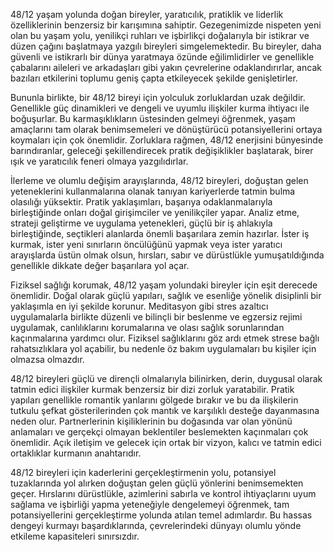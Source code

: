 48/12 yaşam yolunda doğan bireyler, yaratıcılık, pratiklik ve liderlik özelliklerinin benzersiz bir karışımına sahiptir. Gezegenimizde nispeten yeni olan bu yaşam yolu, yenilikçi ruhları ve işbirlikçi doğalarıyla bir istikrar ve düzen çağını başlatmaya yazgılı bireyleri simgelemektedir. Bu bireyler, daha güvenli ve istikrarlı bir dünya yaratmaya özünde eğilimlidirler ve genellikle çabalarını aileleri ve arkadaşları gibi yakın çevrelerine odaklandırırlar, ancak bazıları etkilerini toplumu geniş çapta etkileyecek şekilde genişletirler.

Bununla birlikte, bir 48/12 bireyi için yolculuk zorluklardan uzak değildir. Genellikle güç dinamikleri ve dengeli ve uyumlu ilişkiler kurma ihtiyacı ile boğuşurlar. Bu karmaşıklıkların üstesinden gelmeyi öğrenmek, yaşam amaçlarını tam olarak benimsemeleri ve dönüştürücü potansiyellerini ortaya koymaları için çok önemlidir. Zorluklara rağmen, 48/12 enerjisini bünyesinde barındıranlar, geleceği şekillendirecek pratik değişiklikler başlatarak, birer ışık ve yaratıcılık feneri olmaya yazgılıdırlar.

İlerleme ve olumlu değişim arayışlarında, 48/12 bireyleri, doğuştan gelen yeteneklerini kullanmalarına olanak tanıyan kariyerlerde tatmin bulma olasılığı yüksektir. Pratik yaklaşımları, başarıya odaklanmalarıyla birleştiğinde onları doğal girişimciler ve yenilikçiler yapar. Analiz etme, strateji geliştirme ve uygulama yetenekleri, güçlü bir iş ahlakıyla birleştiğinde, seçtikleri alanlarda önemli başarılara zemin hazırlar. İster iş kurmak, ister yeni sınırların öncülüğünü yapmak veya ister yaratıcı arayışlarda üstün olmak olsun, hırsları, sabır ve dürüstlükle yumuşatıldığında genellikle dikkate değer başarılara yol açar.

Fiziksel sağlığı korumak, 48/12 yaşam yolundaki bireyler için eşit derecede önemlidir. Doğal olarak güçlü yapıları, sağlık ve esenliğe yönelik disiplinli bir yaklaşımla en iyi şekilde korunur. Meditasyon gibi stres azaltıcı uygulamalarla birlikte düzenli ve bilinçli bir beslenme ve egzersiz rejimi uygulamak, canlılıklarını korumalarına ve olası sağlık sorunlarından kaçınmalarına yardımcı olur. Fiziksel sağlıklarını göz ardı etmek strese bağlı rahatsızlıklara yol açabilir, bu nedenle öz bakım uygulamaları bu kişiler için olmazsa olmazdır.

48/12 bireyleri güçlü ve dirençli olmalarıyla bilinirken, derin, duygusal olarak tatmin edici ilişkiler kurmak benzersiz bir dizi zorluk yaratabilir. Pratik yapıları genellikle romantik yanlarını gölgede bırakır ve bu da ilişkilerin tutkulu şefkat gösterilerinden çok mantık ve karşılıklı desteğe dayanmasına neden olur. Partnerlerinin kişiliklerinin bu doğasında var olan yönünü anlamaları ve gerçekçi olmayan beklentiler beslemekten kaçınmaları çok önemlidir. Açık iletişim ve gelecek için ortak bir vizyon, kalıcı ve tatmin edici ortaklıklar kurmanın anahtarıdır.

48/12 bireyleri için kaderlerini gerçekleştirmenin yolu, potansiyel tuzaklarında yol alırken doğuştan gelen güçlü yönlerini benimsemekten geçer. Hırslarını dürüstlükle, azimlerini sabırla ve kontrol ihtiyaçlarını uyum sağlama ve işbirliği yapma yeteneğiyle dengelemeyi öğrenmek, tam potansiyellerini gerçekleştirme yolunda atılan temel adımlardır. Bu hassas dengeyi kurmayı başardıklarında, çevrelerindeki dünyayı olumlu yönde etkileme kapasiteleri sınırsızdır.
